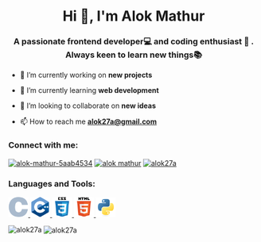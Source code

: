 <h1 align="center">Hi 👋, I'm Alok Mathur</h1>
<h3 align="center">A passionate frontend developer💻 and coding enthusiast 👨‍ . Always keen to learn new things📚</h3>

- 🔭 I’m currently working on **new projects**

- 🌱 I’m currently learning **web development**

- 👯 I’m looking to collaborate on **new ideas**

- 📫 How to reach me **alok27a@gmail.com**

<h3 align="left">Connect with me:</h3>
<p align="left">
<a href="https://linkedin.com/in/alok-mathur-5aab4534" target="blank"><img align="center" src="https://cdn.jsdelivr.net/npm/simple-icons@3.0.1/icons/linkedin.svg" alt="alok-mathur-5aab4534" height="30" width="40" /></a>
<a href="https://fb.com/alok mathur" target="blank"><img align="center" src="https://cdn.jsdelivr.net/npm/simple-icons@3.0.1/icons/facebook.svg" alt="alok mathur" height="30" width="40" /></a>
<a href="https://www.hackerrank.com/alok27a" target="blank"><img align="center" src="https://cdn.jsdelivr.net/npm/simple-icons@3.0.1/icons/hackerrank.svg" alt="alok27a" height="30" width="40" /></a>
</p>

<h3 align="left">Languages and Tools:</h3>
<p align="left"> <a href="https://www.cprogramming.com/" target="_blank"> <img src="https://raw.githubusercontent.com/devicons/devicon/master/icons/c/c-original.svg" alt="c" width="40" height="40"/> </a> <a href="https://www.w3schools.com/cpp/" target="_blank"> <img src="https://raw.githubusercontent.com/devicons/devicon/master/icons/cplusplus/cplusplus-original.svg" alt="cplusplus" width="40" height="40"/> </a> <a href="https://www.w3schools.com/css/" target="_blank"> <img src="https://raw.githubusercontent.com/devicons/devicon/master/icons/css3/css3-original-wordmark.svg" alt="css3" width="40" height="40"/> </a> <a href="https://www.w3.org/html/" target="_blank"> <img src="https://raw.githubusercontent.com/devicons/devicon/master/icons/html5/html5-original-wordmark.svg" alt="html5" width="40" height="40"/> </a> <a href="https://www.python.org" target="_blank"> <img src="https://raw.githubusercontent.com/devicons/devicon/master/icons/python/python-original.svg" alt="python" width="40" height="40"/> </a> </p>

<p><img align="left" src="https://github-readme-stats.vercel.app/api/top-langs?username=alok27a&show_icons=true&locale=en&layout=compact" alt="alok27a" /></p>

<p>&nbsp;<img align="center" src="https://github-readme-stats.vercel.app/api?username=alok27a&show_icons=true&locale=en" alt="alok27a" /></p>
